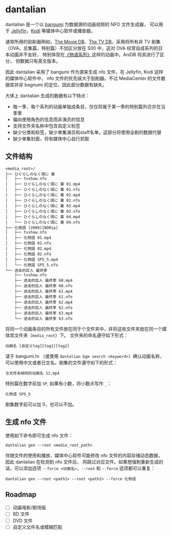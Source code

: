 # dantalian

dantalian 是一个以 [bangumi](https://bangumi.tv/) 为数据源的动画视频的 NFO 文件生成器，
可以用于 [Jellyfin](https://jellyfin.org/)，[Kodi](https://kodi.tv/) 等媒体中心软件或播放器。

通常所用的刮削器例如，[The Movie DB](https://www.themoviedb.org)、[The TV DB](https://thetvdb.com/)，采用将所有非 TV
剧集（OVA，总集篇，特别篇）不加区分放在 S00 中，这对 OVA 经常自成系列的日本动画并不友好，
特别体现在[《物语系列》](https://www.themoviedb.org/tv/46195/season/0)这样的动画中。AniDB 将其进行了区分，
但数据只有英文版本。

因此 dantalian 采用了 bangumi 作为源来生成 nfo 文件，在 Jellyfin, Kodi 这样的媒体中心软件中，
nfo 文件的优先级大于刮削器。不过 MediaCenter 的文件数据库并非 bagnumi 的定位，因此部分数据有缺失。

大体上 dantalian 生成的数据有以下特点：

* 每一季、每个系列的动画单独成条目，仅仅将属于某一季的特别篇列合并在当季里
* 偏向使用角色的信息而非演员的信息
* 支持文件夹名称中包含自定义标签
* 缺少分类和标签，缺少单集演员和staff名单。这部分将使用全剧的数据代替
* 缺少单集封面，将有媒体中心自行抓取

## 文件结构

```
<media_root>/
├── ひぐらしのなく頃に 業
│   ├── tvshow.nfo
│   ├── ひぐらしのなく頃に 業 01.mp4
│   ├── ひぐらしのなく頃に 業 01.nfo
│   ├── ひぐらしのなく頃に 業 02.mp4
│   ├── ひぐらしのなく頃に 業 02.nfo
│   ├── ひぐらしのなく頃に 業 03.mp4
│   ├── ひぐらしのなく頃に 業 03.nfo
│   ├── ひぐらしのなく頃に 業 04.mp4
│   └── ひぐらしのなく頃に 業 04.nfo
├── 化物語 [2009][BDRip]
│   ├── tvshow.nfo
│   ├── 化物語 01.mp4
│   ├── 化物語 01.nfo
│   ├── 化物語 02.mp4
│   ├── 化物語 02.nfo
│   ├── 化物語 SP5_5.mp4
│   └── 化物語 SP5_5.nfo
└── 进击的巨人 最终季
    ├── tvshow.nfo
    ├── 进击的巨人 最终季 60.mp4
    ├── 进击的巨人 最终季 60.nfo
    ├── 进击的巨人 最终季 61.mp4
    ├── 进击的巨人 最终季 61.nfo
    ├── 进击的巨人 最终季 62.mp4
    ├── 进击的巨人 最终季 62.nfo
    ├── 进击的巨人 最终季 63.mp4
    └── 进击的巨人 最终季 63.nfo
```

将同一个动画条目的所有文件放在同于个文件夹中，并将这些文件夹放在同一个媒体库文件夹（`media_root`）下。
文件夹的命名遵守如下形式：

```
动画名 [自定义tag][tag1][tag2]
```

请于 bangumi.tv （或使用 `dantalian bgm search <keyword>`）确认动画名称，
可以使用中文或者日文名。剧集的文件遵守如下的形式：

```
与文件夹相同的动画名 12.mp4
```

特别篇在数字前加 `SP`, 如果有小数，将小数点写作 `_`：

```
化物语 SP5_5
```

剧集数字前可以加 0，也可以不加。

## 生成 nfo 文件

使用如下命令即可生成 nfo 文件：

```
dantalian gen --root <medie_root_path>
```

伴随文件的使用和播放，媒体中心软件可能修改 nfo 文件的内容存储动态数据，因此 dantalian 在检测到 nfo 文件后，
将跳过对应文件。如果想强制重新生成的话，可以添加选项 `--force <动画名>`，`--root` 和 `--force` 选项都可以重复：

```
dantalian gen --root <path1> --root <path2> --force 化物语
```

## Roadmap

- [ ] 动画电影/剧场版
- [ ] BD 文件
- [ ] DVD 文件
- [ ] 自定义文件名或模糊匹配
